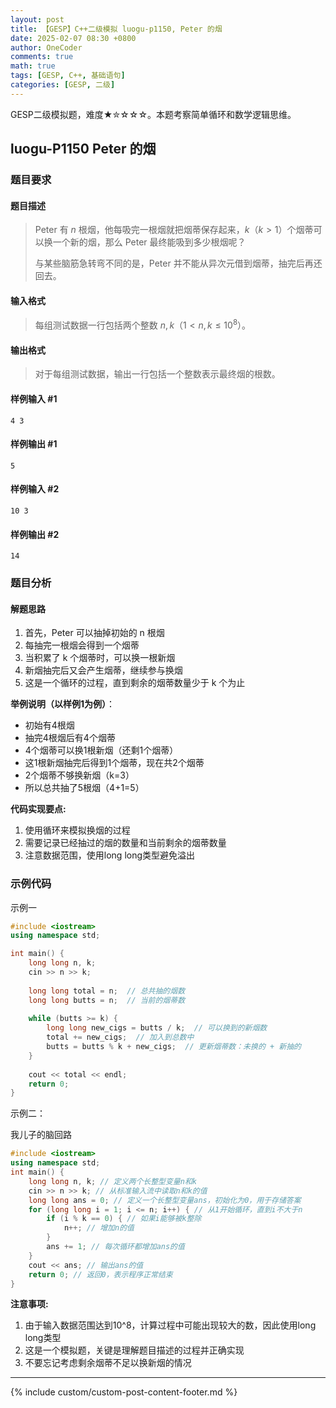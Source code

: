 ```yaml
---
layout: post
title: 【GESP】C++二级模拟 luogu-p1150, Peter 的烟
date: 2025-02-07 08:30 +0800
author: OneCoder
comments: true
math: true
tags: [GESP, C++, 基础语句]
categories: [GESP, 二级]
---
```

GESP二级模拟题，难度★✮☆☆☆。本题考察简单循环和数学逻辑思维。

<!--more-->

## luogu-P1150 Peter 的烟

### 题目要求

#### 题目描述

>Peter 有 $n$ 根烟，他每吸完一根烟就把烟蒂保存起来，$k$（$k>1$）个烟蒂可以换一个新的烟，那么 Peter 最终能吸到多少根烟呢？
>
>与某些脑筋急转弯不同的是，Peter 并不能从异次元借到烟蒂，抽完后再还回去。

#### 输入格式

>每组测试数据一行包括两个整数 $n, k$（$1 < n, k \le 10^8$）。

#### 输出格式

>对于每组测试数据，输出一行包括一个整数表示最终烟的根数。

#### 样例输入 #1

```console
4 3
```

#### 样例输出 #1

```console
5
```

#### 样例输入 #2

```console
10 3
```

#### 样例输出 #2

```console
14
```

### 题目分析

#### 解题思路

1. 首先，Peter 可以抽掉初始的 n 根烟
2. 每抽完一根烟会得到一个烟蒂
3. 当积累了 k 个烟蒂时，可以换一根新烟
4. 新烟抽完后又会产生烟蒂，继续参与换烟
5. 这是一个循环的过程，直到剩余的烟蒂数量少于 k 个为止

**举例说明（以样例1为例）**：

- 初始有4根烟
- 抽完4根烟后有4个烟蒂
- 4个烟蒂可以换1根新烟（还剩1个烟蒂）
- 这1根新烟抽完后得到1个烟蒂，现在共2个烟蒂
- 2个烟蒂不够换新烟（k=3）
- 所以总共抽了5根烟（4+1=5）

**代码实现要点:**

1. 使用循环来模拟换烟的过程
2. 需要记录已经抽过的烟的数量和当前剩余的烟蒂数量
3. 注意数据范围，使用long long类型避免溢出

### 示例代码

示例一

```cpp
#include <iostream>
using namespace std;

int main() {
    long long n, k;
    cin >> n >> k;
    
    long long total = n;  // 总共抽的烟数
    long long butts = n;  // 当前的烟蒂数
    
    while (butts >= k) {
        long long new_cigs = butts / k;  // 可以换到的新烟数
        total += new_cigs;  // 加入到总数中
        butts = butts % k + new_cigs;  // 更新烟蒂数：未换的 + 新抽的
    }
    
    cout << total << endl;
    return 0;
}
```

示例二：

我儿子的脑回路

```cpp
#include <iostream>
using namespace std;
int main() {
    long long n, k; // 定义两个长整型变量n和k
    cin >> n >> k; // 从标准输入流中读取n和k的值
    long long ans = 0; // 定义一个长整型变量ans，初始化为0，用于存储答案
    for (long long i = 1; i <= n; i++) { // 从1开始循环，直到i不大于n
        if (i % k == 0) { // 如果i能够被k整除
            n++; // 增加n的值
        }
        ans += 1; // 每次循环都增加ans的值
    }
    cout << ans; // 输出ans的值
    return 0; // 返回0，表示程序正常结束
}
```

**注意事项:**

1. 由于输入数据范围达到10^8，计算过程中可能出现较大的数，因此使用long long类型
2. 这是一个模拟题，关键是理解题目描述的过程并正确实现
3. 不要忘记考虑剩余烟蒂不足以换新烟的情况

---

{% include custom/custom-post-content-footer.md %}
